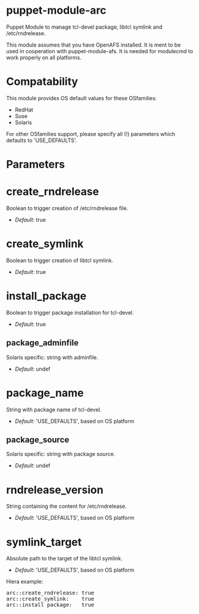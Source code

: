 puppet-module-arc
=================

Puppet Module to manage tcl-devel package, libtcl symlink and /etc/rndrelease.

This module assumes that you have OpenAFS installed. It is ment to be used in cooperation with puppet-module-afs. It is needed for modulecmd to work properly on all platforms.


# Compatability #

This module provides OS default values for these OSfamilies:

 * RedHat
 * Suse
 * Solaris

For other OSfamilies support, please specify all (!) parameters which defaults to 'USE_DEFAULTS'.


# Parameters #

create_rndrelease
=================
Boolean to trigger creation of /etc/rndrelease file.

- *Default*: true


create_symlink
==============
Boolean to trigger creation of libtcl symlink.

- *Default*: true


install_package
===============
Boolean to trigger package installation for tcl-devel.

- *Default*: true


package_adminfile
-----------------
Solaris specific: string with adminfile.

- *Default*: undef


package_name
============
String with package name of tcl-devel.

- *Default*: 'USE_DEFAULTS', based on OS platform


package_source
--------------
Solaris specific: string with package source.

- *Default*: undef


rndrelease_version
==================
String containing the content for /etc/rndrelease.

- *Default*: 'USE_DEFAULTS', based on OS platform


symlink_target
==============
Absolute path to the target of the libtcl symlink.

- *Default*: 'USE_DEFAULTS', based on OS platform


Hiera example:
<pre>
arc::create_rndrelease: true
arc::create_symlink:    true
arc::install_package:   true
</pre>

